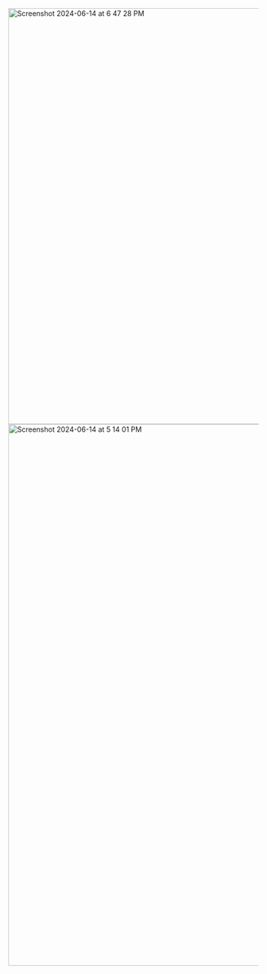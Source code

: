 <img width="837" alt="Screenshot 2024-06-14 at 6 47 28 PM" src="https://github.com/AnkurKonan/Python_Projects/assets/112815485/b60cb16b-a5d1-4bba-a7e1-96ccf7068fe3">
<img width="1090" alt="Screenshot 2024-06-14 at 5 14 01 PM" src="https://github.com/AnkurKonan/Python_Projects/assets/112815485/b30e8f4a-e21b-4a09-84e1-aee6ab88f2fc">


